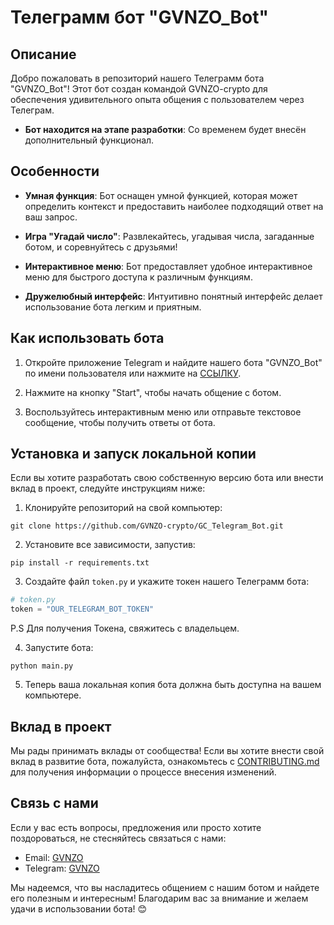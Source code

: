 # Телеграмм бот "GVNZO_Bot"

## Описание
Добро пожаловать в репозиторий нашего Телеграмм бота "GVNZO_Bot"! Этот бот создан командой GVNZO-crypto для обеспечения удивительного опыта общения с пользователем через Телеграм.

- **Бот находится на этапе разработки**: Со временем будет внесён дополнительный функционал.

## Особенности
- **Умная функция**: Бот оснащен умной функцией, которая может определить контекст и предоставить наиболее подходящий ответ на ваш запрос.

- **Игра "Угадай число"**: Развлекайтесь, угадывая числа, загаданные ботом, и соревнуйтесь с друзьями!

- **Интерактивное меню**: Бот предоставляет удобное интерактивное меню для быстрого доступа к различным функциям.

- **Дружелюбный интерфейс**: Интуитивно понятный интерфейс делает использование бота легким и приятным.

## Как использовать бота
1. Откройте приложение Telegram и найдите нашего бота "GVNZO_Bot" по имени пользователя или нажмите на [ССЫЛКУ](https://t.me/GVNZO_Bot).

2. Нажмите на кнопку "Start", чтобы начать общение с ботом.

3. Воспользуйтесь интерактивным меню или отправьте текстовое сообщение, чтобы получить ответы от бота.

## Установка и запуск локальной копии
Если вы хотите разработать свою собственную версию бота или внести вклад в проект, следуйте инструкциям ниже:

1. Клонируйте репозиторий на свой компьютер:

```
git clone https://github.com/GVNZO-crypto/GC_Telegram_Bot.git
```

2. Установите все зависимости, запустив:

```
pip install -r requirements.txt
```

3. Создайте файл `token.py` и укажите токен нашего Телеграмм бота:

```python
# token.py
token = "OUR_TELEGRAM_BOT_TOKEN"
```
P.S Для получения Токена, свяжитесь с владельцем.

4. Запустите бота:

```
python main.py
```

5. Теперь ваша локальная копия бота должна быть доступна на вашем компьютере.

## Вклад в проект
Мы рады принимать вклады от сообщества! Если вы хотите внести свой вклад в развитие бота, пожалуйста, ознакомьтесь с [CONTRIBUTING.md](CONTRIBUTING.md) для получения информации о процессе внесения изменений.

## Связь с нами
Если у вас есть вопросы, предложения или просто хотите поздороваться, не стесняйтесь связаться с нами:

- Email: [GVNZO](azimovrobert8@gmail.com)
- Telegram: [GVNZO](https://t.me/gvnzo)

Мы надеемся, что вы насладитесь общением с нашим ботом и найдете его полезным и интересным! Благодарим вас за внимание и желаем удачи в использовании бота! 😊
